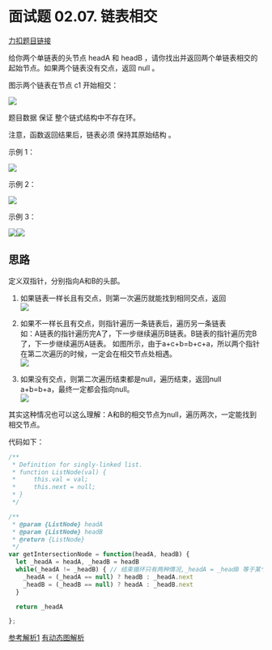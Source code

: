 # 面试题 02.07. 链表相交

[力扣题目链接](https://leetcode-cn.com/problems/intersection-of-two-linked-lists-lcci/)

给你两个单链表的头节点 headA 和 headB ，请你找出并返回两个单链表相交的起始节点。如果两个链表没有交点，返回 null 。

图示两个链表在节点 c1 开始相交：

![](https://code-thinking-1253855093.file.myqcloud.com/pics/20211219221657.png) 

题目数据 保证 整个链式结构中不存在环。

注意，函数返回结果后，链表必须 保持其原始结构 。 

示例 1： 

![](https://code-thinking-1253855093.file.myqcloud.com/pics/20211219221723.png) 

示例 2：

![](https://code-thinking-1253855093.file.myqcloud.com/pics/20211219221749.png) 

示例 3： 

![](https://code-thinking-1253855093.file.myqcloud.com/pics/20211219221812.png)![](https://code-thinking-1253855093.file.myqcloud.com/pics/20211219221812.png)


## 思路

定义双指针，分别指向A和B的头部。

1. 如果链表一样长且有交点，则第一次遍历就能找到相同交点，返回 <br/>
![](https://cdn.jsdelivr.net/gh/DevinLin000/imgBed/img/202203142227354.png)

2. 如果不一样长且有交点，则指针遍历一条链表后，遍历另一条链表  
如：A链表的指针遍历完A了，下一步继续遍历B链表。B链表的指针遍历完B了，下一步继续遍历A链表。
如图所示，由于a+c+b=b+c+a，所以两个指针在第二次遍历的时候，一定会在相交节点处相遇。<br/>
![](https://cdn.jsdelivr.net/gh/DevinLin000/imgBed/img/202203142227855.png)

3. 如果没有交点，则第二次遍历结束都是null，遍历结束，返回null  
a+b=b+a，最终一定都会指向null。<br/>
![](https://cdn.jsdelivr.net/gh/DevinLin000/imgBed/img/202203142228395.png)

其实这种情况也可以这么理解：A和B的相交节点为null，遍历两次，一定能找到相交节点。

代码如下：
```JavaScript
/**
 * Definition for singly-linked list.
 * function ListNode(val) {
 *     this.val = val;
 *     this.next = null;
 * }
 */

/**
 * @param {ListNode} headA
 * @param {ListNode} headB
 * @return {ListNode}
 */
var getIntersectionNode = function(headA, headB) {
  let _headA = headA, _headB = headB
  while(_headA != _headB) { // 结束循环只有两种情况,_headA = _headB 等于某个结点的值. _headA = _headB 等于null
    _headA = (_headA == null) ? headB : _headA.next
    _headB = (_headB == null) ? headA : _headB.next
  }

  return _headA

};
```

[参考解析1](https://leetcode-cn.com/problems/intersection-of-two-linked-lists-lcci/solution/tu-jie-shuang-zhi-zhen-javascript-by-lzx-zd6z/)
[有动态图解析](https://leetcode-cn.com/problems/intersection-of-two-linked-lists-lcci/solution/mian-shi-ti-0207-lian-biao-xiang-jiao-sh-b8hn/)
